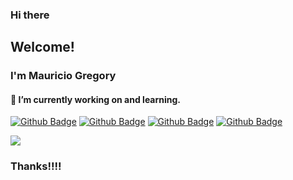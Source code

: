 
### Hi there

## Welcome!

### I'm Mauricio Gregory

####  🔭 I’m currently working on and learning.

[![Github Badge](https://img.shields.io/badge/Javascript----yellowgreen)](#)
[![Github Badge](https://img.shields.io/badge/Java-%2B-red)](#)
[![Github Badge](https://img.shields.io/badge/Css-%2B-green)](#)
[![Github Badge](https://img.shields.io/badge/Html-%2B-orange)](#)
<div>
<img src="https://github-readme-stats.vercel.app/api?username=mauriciogregory&show_icons=true&theme=dark&include_all_commits=true&count_private=true/">
</div>

### Thanks!!!!
<div>
  <a href="">
</div>


<!--
**mauriciogregory/mauriciogregory** is a ✨ _special_ ✨ repository because its `README.md` (this file) appears on your GitHub profile.

Here are some ideas to get you started:

- 🔭 I’m currently working on ...
- 🌱 I’m currently learning ...
- 👯 I’m looking to collaborate on ...
- 🤔 I’m looking for help with ...
- 💬 Ask me about ...
- 📫 How to reach me: ...
- 😄 Pronouns: ...
- ⚡ Fun fact: ...

-->
